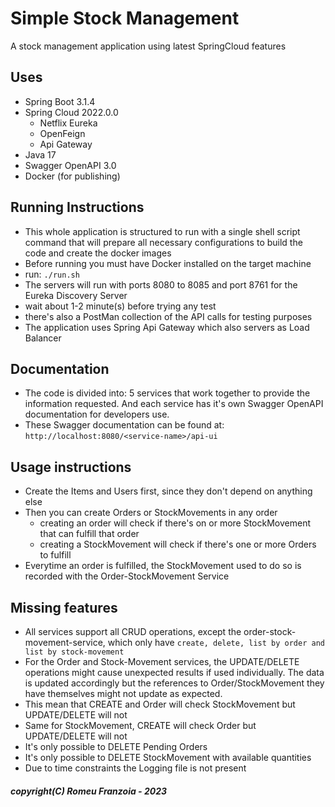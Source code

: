 # Simple Stock Management
A stock management application using latest SpringCloud features

## Uses
* Spring Boot 3.1.4
* Spring Cloud 2022.0.0
    - Netflix Eureka
    - OpenFeign
    - Api Gateway
* Java 17
* Swagger OpenAPI 3.0
* Docker (for publishing)

## Running Instructions

* This whole application is structured to run with a single shell script command
  that will prepare all necessary configurations to build the code and create
  the docker images
* Before running you must have Docker installed on the target machine
* run: `./run.sh` 
* The servers will run with ports 8080 to 8085 and port 8761 for the Eureka Discovery Server
* wait about 1-2 minute(s) before trying any test
* there's also a PostMan collection of the API calls for testing purposes
* The application uses Spring Api Gateway which also servers as Load Balancer

## Documentation

* The code is divided into: 5 services that work together to provide the information
  requested. And each service has it's own Swagger OpenAPI documentation for
  developers use.
* These Swagger documentation can be found at: `http://localhost:8080/<service-name>/api-ui`

## Usage instructions

* Create the Items and Users first, since they don't depend on anything else
* Then you can create Orders or StockMovements in any order
  * creating an order will check if there's on or more StockMovement that can fulfill that order
  * creating a StockMovement will check if there's one or more Orders to fulfill
* Everytime an order is fulfilled, the StockMovement used to do so is recorded with the
  Order-StockMovement Service

## Missing features

* All services support all CRUD operations, except the order-stock-movement-service, 
  which only have `create, delete, list by order and list by stock-movement`
* For the Order and Stock-Movement services, the UPDATE/DELETE operations might cause unexpected
  results if used individually. The data is updated accordingly but the references
  to Order/StockMovement they have themselves might not update as expected.
* This mean that CREATE and Order will check StockMovement but UPDATE/DELETE will not
* Same for StockMovement, CREATE will check Order but UPDATE/DELETE will not
* It's only possible to DELETE Pending Orders
* It's only possible to DELETE StockMovement with available quantities
* Due to time constraints the Logging file is not present



##### copyright(C) Romeu Franzoia - 2023
